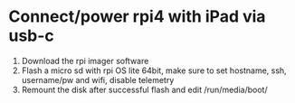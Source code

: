 # Connect/power rpi4 with iPad via usb-c

1. Download the rpi imager software
2. Flash a micro sd with rpi OS lite 64bit, make sure to set hostname, ssh, username/pw and wifi, disable telemetry
3. Remount the disk after successful flash and edit /run/media/boot/

